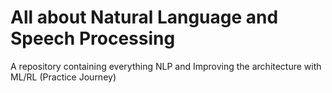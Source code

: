 # All about Natural Language and Speech Processing
A repository containing everything NLP and Improving the architecture with ML/RL (Practice Journey)  
   
                                      
